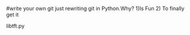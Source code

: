 #write your own git 
just rewriting git in Python.Why?
1)Is Fun
2) To finally get it 

libtft.py

   
          
   




            
